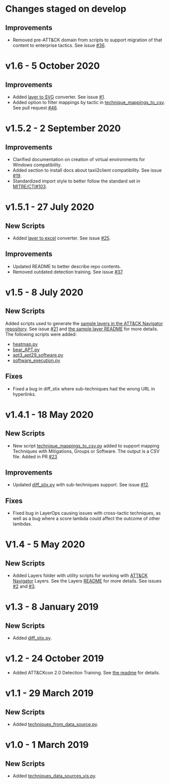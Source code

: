 # Changes staged on develop
## Improvements
- Removed pre-ATT&CK domain from scripts to support migration of that content to enterprise tactics. See issue [#36](https://github.com/mitre-attack/attack-scripts/issues/36).

# v1.6 - 5 October 2020
## Improvements
- Added [layer to SVG](https://github.com/mitre-attack/attack-scripts/tree/master/layers#to_svgpy) converter. See issue [#1](https://github.com/mitre-attack/attack-scripts/issues/1).
- Added option to filter mappings by tactic in [technique_mappings_to_csv](technique_mappings_to_csv.py). See pull request [#46](https://github.com/mitre-attack/attack-scripts/pull/46).

# v1.5.2 - 2 September 2020
## Improvements
- Clarified documentation on creation of virtual environments for Windows compatibility.
- Added section to install docs about taxii2client compatibility. See issue [#19](https://github.com/mitre-attack/attack-scripts/issues/19).
- Standardized import style to better follow the standard set in [MITRE/CTI#103](https://github.com/mitre/cti/pull/103).

# v1.5.1 - 27 July 2020
## New Scripts
- Added [layer to excel](https://github.com/mitre-attack/attack-scripts/tree/master/layers#to_excelpy) converter. See issue [#25](https://github.com/mitre-attack/attack-scripts/issues/25).
## Improvements
- Updated README to better describe repo contents.
- Removed outdated detection training. See issue [#37](https://github.com/mitre-attack/attack-scripts/issues/37).

# v1.5 - 8 July 2020
## New Scripts
Added scripts used to generate the [sample layers in the ATT&CK Navigator repository](https://github.com/mitre-attack/attack-navigator/tree/develop/layers/data/samples). See issue [#21](https://github.com/mitre-attack/attack-scripts/issues/21) and [the sample layer README](scripts/layers/samples/README.md) for more details. The following scripts were added:
- [heatmap.py](scripts/layers/samples/heatmap.py)
- [bear_APT.py](scripts/layers/samples/bear_APT.py)
- [apt3_apt29_software.py](scripts/layers/samples/apt3_apt29_software.py)
- [software_execution.py](scripts/layers/samples/software_execution.py)
## Fixes
- Fixed a bug in diff_stix where sub-techniques had the wrong URL in hyperlinks.

# v1.4.1 - 18 May 2020
## New Scripts
- New script [technique_mappings_to_csv.py](technique_mappings_to_csv.py) added to support mapping Techniques with Mitigations, Groups or Software. The output is a CSV file. Added in PR [#23](https://github.com/mitre-attack/attack-scripts/pull/23)
## Improvements
- Updated [diff_stix.py](scripts/diff_stix.py) with sub-techniques support. See issue [#12](https://github.com/mitre-attack/attack-scripts/issues/12).
## Fixes
- Fixed bug in LayerOps causing issues with cross-tactic techniques, as well as a bug where a score lambda could affect the outcome of other lambdas.

# V1.4 - 5 May 2020
## New Scripts
- Added Layers folder with utility scripts for working with [ATT&CK Navigator](https://github.com/mitre-attack/attack-navigator) Layers. See the Layers [README](layers/README.md) for more details. See issues [#2](https://github.com/mitre-attack/attack-scripts/issues/2) and [#3](https://github.com/mitre-attack/attack-scripts/issues/3).

# v1.3 - 8 January 2019
## New Scripts
- Added [diff_stix.py](scripts/diff_stix.py).

# v1.2 - 24 October 2019
- Added ATT&CKcon 2.0 Detection Training. See [the readme](/trainings/detection-training/README.md) for details.

# v1.1 - 29 March 2019
## New Scripts
- Added [techniques_from_data_source.py](scripts/techniques_from_data_source.py).

# v1.0 - 1 March 2019
## New Scripts
- Added [techniques_data_sources_vis.py](scripts/techniques_data_sources_vis.py).
